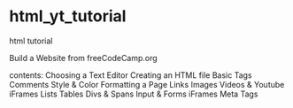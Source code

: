 # html_yt_tutorial
 html tutorial

Build a Website from freeCodeCamp.org

contents: 
Choosing a Text Editor
Creating an HTML file
Basic Tags
Comments
Style & Color
Formatting a Page
Links
Images
Videos & Youtube iFrames
Lists
Tables
Divs & Spans
Input & Forms
iFrames
Meta Tags
